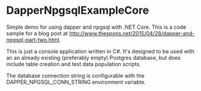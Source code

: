 # DapperNpgsqlExampleCore
Simple demo for using dapper and npgsql with .NET Core. This is a code 
sample for a blog post at http://www.thespons.net/2015/04/28/dapper-and-npgsql-part-two.html. 

This is just a console application written in C#. It's designed to 
be used with an an already existing (preferably empty) Postgres database, 
but does include table creation and test data population scripts.

The database connection string is configurable with the DAPPER_NPGSQL_CONN_STRING 
environment variable.
